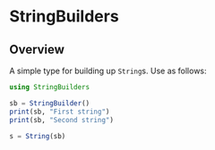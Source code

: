 # StringBuilders

## Overview

A simple type for building up ``String``s. Use as follows:

````julia
using StringBuilders

sb = StringBuilder()
print(sb, "First string")
print(sb, "Second string")

s = String(sb)
````
